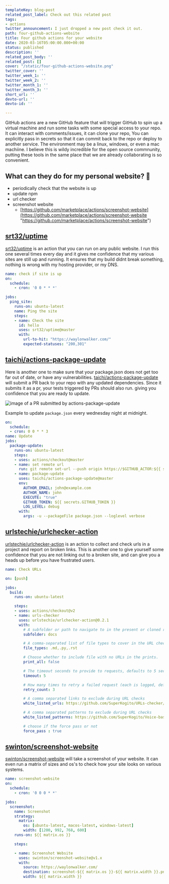 ```yaml
---
templateKey: blog-post
related_post_label: Check out this related post
tags:
- actions
twitter_announcement: I just dropped a new post check it out.
path: four-github-actions-website
title: Four github actions for your website
date: 2020-03-16T05:00:00.000+00:00
status: published
description: ''
related_post_body: ''
related_post: []
cover: "/static/four-github-actions-website.png"
twitter_cover: ''
twitter_week_1: ''
twitter_week_2: ''
twitter_month_1: ''
twitter_month_3: ''
short_url: ''
devto-url: ''
devto-id: ''

---
```

GitHub actions are a new GitHub feature that will trigger GitHub to spin up a virtual machine and run some tasks with some special access to your repo.  It can interact with comments/issues, it can clone your repo, You can explicitly pass in secrets so that it can commit back to the repo or deploy to another service.  The environment may be a linux, windows, or even a mac machiine.  I believe this is wildy incredible for the open source commnunity, putting these tools in the same place that we are already collaborating is so convenient.

## What can they do for my personal website? 🤔



* periodically check that the website is up
* update npm
* url checker
* screenshot website
  * [https://github.com/marketplace/actions/screenshot-website](https://github.com/marketplace/actions/screenshot-website "https://github.com/marketplace/actions/screenshot-website")



## [srt32/uptime](https://github.com/srt32/uptime)

[srt32/uptime](https://github.com/srt32/uptime) is an action that you can run on any public website.  I run this one several times every day and it gives me confidence that my various sites are still up and  running.  It ensures that my build didnt break something, nothing is wrong with my hosting provider, or my DNS.

``` yaml
name: check if site is up
on:
  schedule:
    - cron: '0 0 * * *'

jobs:
  ping_site:
    runs-on: ubuntu-latest
    name: Ping the site
    steps:
    - name: Check the site
      id: hello
      uses: srt32/uptime@master
      with:
        url-to-hit: "https://waylonwalker.com/"
        expected-statuses: "200,301"
```

## [taichi/actions-package-update](https://github.com/taichi/actions-package-update)

Here is another one to make sure that your package.json does not get too far out of date, or have any vulnerabilities.  [taichi/actions-package-update](https://github.com/taichi/actions-package-update) will submit a PR back to your repo with any updated dependencies.  Since it submits it as a pr, your tests triggered by PRs should also run.  giving you confidence that you are ready to update.

![image of a PR submitted by actions-package-update](https://github.com/taichi/actions-package-update/raw/master/docs/actions-package-update.png "image of a PR submitted by actions-package-update")


Example  to update `package.json` every wednesday night at midnight.

``` yaml
on:
  schedule:
  - cron: 0 0 * * 3
name: Update
jobs:
  package-update:
    runs-on: ubuntu-latest
    steps:
    - uses: actions/checkout@master
    - name: set remote url
      run: git remote set-url --push origin https://$GITHUB_ACTOR:${{ secrets.GITHUB_TOKEN }}@github.com/$GITHUB_REPOSITORY
    - name: package-update
      uses: taichi/actions-package-update@master
      env:
        AUTHOR_EMAIL: john@example.com
        AUTHOR_NAME: john
        EXECUTE: "true"
        GITHUB_TOKEN: ${{ secrets.GITHUB_TOKEN }}
        LOG_LEVEL: debug
      with:
        args: -u --packageFile package.json --loglevel verbose
```

## [urlstechie/urlchecker-action](https://github.com/urlstechie/urlchecker-action)

[urlstechie/urlchecker-action](https://github.com/urlstechie/urlchecker-action) is an action to collect and check urls in a project and report on broken links.  This is another one to give yourself some confidence that you are not linking out to a broken site, and can give you a heads up before you have frustrated users.

``` yaml
name: Check URLs

on: [push]

jobs:
  build:
    runs-on: ubuntu-latest

    steps:
    - uses: actions/checkout@v2
    - name: urls-checker
      uses: urlstechie/urlchecker-action@0.2.1
      with:
        # A subfolder or path to navigate to in the present or cloned repository
        subfolder: docs

        # A comma-separated list of file types to cover in the URL checks
        file_types: .md,.py,.rst

        # Choose whether to include file with no URLs in the prints.
        print_all: false

        # The timeout seconds to provide to requests, defaults to 5 seconds
        timeout: 5

        # How many times to retry a failed request (each is logged, defaults to 1)
        retry_count: 3

        # A comma separated links to exclude during URL checks
        white_listed_urls: https://github.com/SuperKogito/URLs-checker/issues/1,https://github.com/SuperKogito/URLs-checker/issues/2

        # A comma separated patterns to exclude during URL checks
        white_listed_patterns: https://github.com/SuperKogito/Voice-based-gender-recognition/issues

        # choose if the force pass or not
        force_pass : true
```

## [swinton/screenshot-website](https://github.com/swinton/screenshot-website)


[swinton/screenshot-website](https://github.com/swinton/screenshot-website) will take a screenshot of your website.  It can even run a matrix of sizes and os's to check how your site looks on various systems.

``` yaml
name: screenshot-website
on:
  schedule:
    - cron: '0 0 0 * *'

jobs:
  screenshot:
    name: Screenshot
    strategy:
      matrix:
        os: [ubuntu-latest, macos-latest, windows-latest]
        width: [1200, 992, 768, 600]
    runs-on: ${{ matrix.os }}

    steps:

    - name: Screenshot Website
      uses: swinton/screenshot-website@v1.x
      with:
        source: https://waylonwalker.com/
        destination: screenshot-${{ matrix.os }}-${{ matrix.width }}.png
        width: ${{ matrix.width }}